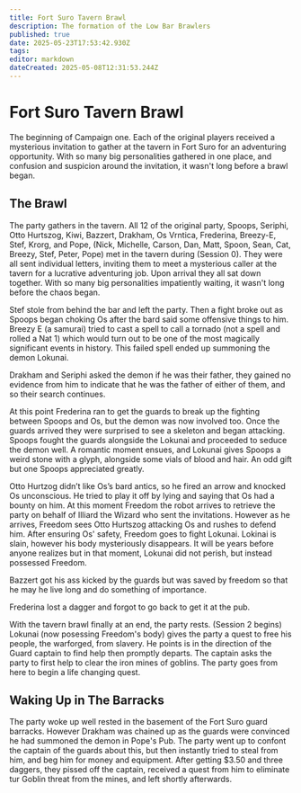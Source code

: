 ```yaml
---
title: Fort Suro Tavern Brawl
description: The formation of the Low Bar Brawlers
published: true
date: 2025-05-23T17:53:42.930Z
tags: 
editor: markdown
dateCreated: 2025-05-08T12:31:53.244Z
---
```


# Fort Suro Tavern Brawl
The beginning of Campaign one. Each of the original players received a mysterious invitation to gather at the tavern in Fort Suro for an adventuring opportunity. With so many big personalities gathered in one place, and confusion and suspicion around the invitation, it wasn't long before a brawl began.

## The Brawl
The party gathers in the tavern. All 12 of the original party, Spoops, Seriphi, Otto Hurtszog, Kiwi, Bazzert, Drakham, Os Vrntica, Frederina, Breezy-E, Stef, Krorg, and Pope, (Nick, Michelle, Carson, Dan, Matt, Spoon, Sean, Cat, Breezy, Stef, Peter, Pope) met in the tavern during (Session 0). They were all sent individual letters, inviting them to meet a mysterious caller at the tavern for a lucrative adventuring job. Upon arrival they all sat down together. With so many big personalities impatiently waiting, it wasn't long before the chaos began.

Stef stole from behind the bar and left the party. Then a fight broke out as Spoops began choking Os after the bard said some offensive things to him. Breezy E (a samurai) tried to cast a spell to call a tornado (not a spell and rolled a Nat 1) which would turn out to be one of the most magically significant events in history. This failed spell ended up summoning the demon Lokunai.

Drakham and Seriphi asked the demon if he was their father, they gained no evidence from him to indicate that he was the father of either of them, and so their search continues.

At this point Frederina ran to get the guards to break up the fighting between Spoops and Os, but the demon was now involved too. Once the guards arrived they were surprised to see a skeleton and began attacking. Spoops fought the guards alongside the Lokunai and proceeded to seduce the demon well. A romantic moment ensues, and Lokunai gives Spoops a weird stone with a glyph, alongside some vials of blood and hair. An odd gift but one Spoops appreciated greatly. 

Otto Hurtzog didn’t like Os’s bard antics, so he fired an arrow and knocked Os unconscious. He tried to play it off by lying and saying that Os had a bounty on him. At this moment Freedom the robot arrives to retrieve the party on behalf of Illiard the Wizard who sent the invitations. However as he arrives, Freedom sees Otto Hurtszog attacking Os and rushes to defend him. After ensuring Os' safety, Freedom goes to fight Lokunai. Lokinai is slain, however his body mysteriously disappears. It will be years before anyone realizes but in that moment, Lokunai did not perish, but instead possessed Freedom.

Bazzert got his ass kicked by the guards but was saved by freedom so that he may he live long and do something of importance.

Frederina lost a dagger and forgot to go back to get it at the pub.

With the tavern brawl finally at an end, the party rests. (Session 2 begins) Lokunai (now posessing Freedom's body) gives the party a quest to free his people, the warforged, from slavery. He points is in the direction of the Guard captain to find help then promptly departs. The captain asks the party to first help to clear the iron mines of goblins. The party goes from here to begin a life changing quest.

## Waking Up in The Barracks
The party woke up well rested in the basement of the Fort Suro guard barracks. However Drakham was chained up as the guards were convinced he had summoned the demon in Pope's Pub. The party went up to confont the captain of the guards about this, but then instantly tried to steal from him, and beg him for money and equipment. After getting $3.50 and three daggers, they pissed off the captain, received a quest from him to eliminate tur Goblin threat from the mines, and left shortly afterwards. 



